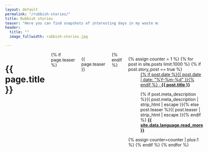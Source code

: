 ```yaml
---
layout: default
permalink: "/rubbish-stories/"
title: Rubbish stories
teaser: "Here you can find snapshots of interesting days in my waste management career and find out how I got into waste management in the first place. <br/> <br/> July 2021: Since the pandemic started all of my work has been online, video calls don't make good stories. The most exciting thing that happened recently was in Isla Mujeres, Mexico. I approached a security guard at a landfill - the only waste management facility on the island. I wanted to say 'I can see a big pile of plastic furniture there - is that for recycling?', but he only listened to the first couple of words in my broken Spanish and mistook it for 'can I see?'. 'Sure, go see whatever you want,' he replied. I walked in, I was the only person in the whole landfill apart from the security guard. I walked up to the very top of the rubbish pile and had a good look around. This was my first time in a landfill with no protective equipment, I'm sure it's not the last."
header:
  title: ""
  image_fullwidth: rubbish-stories.jpg

---
```


<div id="blog-index" class="row">
	<div class="small-12 columns t30">
		<h1>{{ page.title }}</h1>
		{% if page.teaser %}
			<p class="teaser">{{ page.teaser }}</p>
		{% endif %}
		<dl class="accordion" data-accordion>
			{% assign counter = 1 %}
			{% for post in site.posts limit:1000 %}
				{% if post.story_post == true %}
					<dd class="accordion-navigation">
						<a href="#panel{{ counter }}"><span class="iconfont"></span> {% if post.date %}{{ post.date | date: "%Y-%m-%d" }}{% endif %} &middot; <strong>{{ post.title }}</strong></a>
						<div id="panel{{ counter }}" class="content">
           					<p>{% if post.meta_description %}{{ post.meta_description | strip_html | escape }}{% else post.teaser %}{{ post.teaser | strip_html | escape }}{% endif %} <a href="{{ post.url }}" title="Read {{ post.title | escape_once }}"><strong>{{ site.data.language.read_more }}</strong></a></p>
						</div>
					</dd>
				{% assign counter=counter | plus:1 %}
				{% endif %}
			{% endfor %}
		</dl>
	</div><!-- /.small-12.columns -->
</div><!-- /.row -->



 